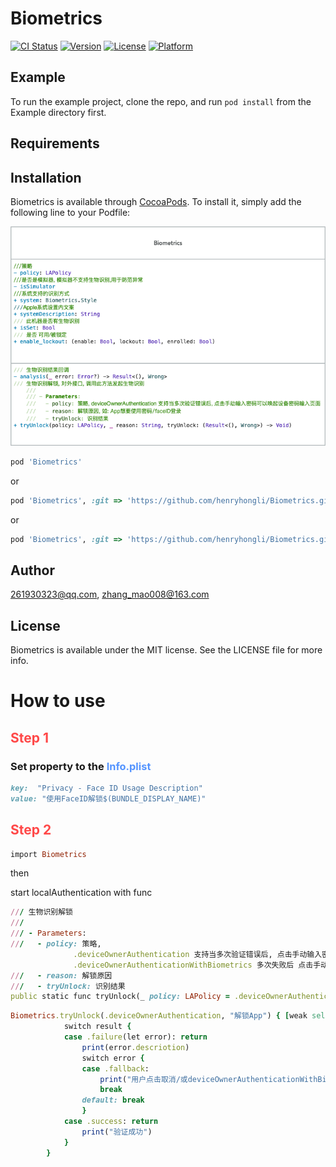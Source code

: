 # Biometrics

[![CI Status](https://img.shields.io/travis/261930323@qq.com/Biometrics.svg?style=flat)](https://travis-ci.org/261930323@qq.com/Biometrics)
[![Version](https://img.shields.io/cocoapods/v/Biometrics.svg?style=flat)](https://cocoapods.org/pods/Biometrics)
[![License](https://img.shields.io/cocoapods/l/Biometrics.svg?style=flat)](https://cocoapods.org/pods/Biometrics)
[![Platform](https://img.shields.io/cocoapods/p/Biometrics.svg?style=flat)](https://cocoapods.org/pods/Biometrics)

## Example

To run the example project, clone the repo, and run `pod install` from the Example directory first.

## Requirements

## Installation

Biometrics is available through [CocoaPods](https://cocoapods.org). To install
it, simply add the following line to your Podfile:

![类图](https://raw.githubusercontent.com/henryhongli/Biometrics/master/Example/iOS%20生物识别.png)


```ruby
pod 'Biometrics'
```
or
```ruby
pod 'Biometrics', :git => 'https://github.com/henryhongli/Biometrics.git'
```
or
```ruby
pod 'Biometrics', :git => 'https://github.com/henryhongli/Biometrics.git',, :tag => '0.1.0'
```

## Author

261930323@qq.com, zhang_mao008@163.com

## License

Biometrics is available under the MIT license. See the LICENSE file for more info.


# How to use

## <font color=ff4848>Step 1</font>
### Set property to the <font color=5494ff>Info.plist</font>
```ruby
key:  "Privacy - Face ID Usage Description"
value: "使用FaceID解锁$(BUNDLE_DISPLAY_NAME)"

```


## <font color=ff4848>Step 2</font>
```ruby
import Biometrics
```
then

start localAuthentication with func 

```ruby
/// 生物识别解锁
///
/// - Parameters:
///   - policy: 策略, 
              .deviceOwnerAuthentication 支持当多次验证错误后, 点击手动输入密码可以唤起设备密码输入页面
              .deviceOwnerAuthenticationWithBiometrics 多次失败后 点击手动输入密码只会取消弹窗, 不唤起密码输入
///   - reason: 解锁原因
///   - tryUnlock: 识别结果
public static func tryUnlock(_ policy: LAPolicy = .deviceOwnerAuthenticationWithBiometrics, _ reason: String = "--", _ tryUnlock: @escaping (Result<(), Wrong>) -> Void) {}

```


```ruby
Biometrics.tryUnlock(.deviceOwnerAuthentication, "解锁App") { [weak self] (result) in
            switch result {
            case .failure(let error): return
                print(error.descriotion)
                switch error {
                case .fallback:
                    print("用户点击取消/或deviceOwnerAuthenticationWithBiometrics模式下选择输入密码")
                    break
                default: break
                }
            case .success: return
                print("验证成功")
            }
        }

```
